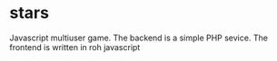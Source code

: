 # stars
Javascript multiuser game.
The backend is a simple PHP sevice. 
The frontend is written in roh javascript
